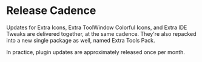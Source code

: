 # Release Cadence

Updates for Extra Icons, Extra ToolWindow Colorful Icons, and Extra IDE Tweaks are delivered together, at the same cadence. They're also repacked into a new single package as well, named Extra Tools Pack.

In practice, plugin updates are approximately released once per month.
